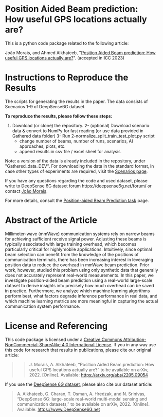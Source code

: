 # Position Aided Beam prediction: How useful GPS locations actually are?
This is a python code package related to the following article:

João Morais, and Ahmed Alkhateeb, "[Position Aided Beam prediction: How useful GPS locations actually are?](https://arxiv.org/abs/2205.09054)". (accepted in ICC 2023)

# Instructions to Reproduce the Results

The scripts for generating the results in the paper. The data consists of Scenarios 1-9 of DeepSense6G dataset.

**To reproduce the results, please follow these steps:**
1. Download (or clone) the repository.
2- (optional) Download scenario data & convert to NumPy for fast reading (or use data provided in Gathered data folder)
3- Run 2-normalize_split_train_test_plot.py script
	- change number of beams, number of runs, scenarios, AI approaches, plots, etc.
	- append results in csv file / excel sheel for analysis

Note: a version of the data is already included in the repository, under "Gathered_data_DEV". For downloading the data in the standard format, in case other types of experiments are required, visit the [Scenarios page](https://deepsense6g.net/scenarios/).

If you have any questions regarding the code and used dataset, please write to DeepSense 6G dataset forum https://deepsense6g.net/forum/ or contact [João Morais](mailto:joao@asu.edu?subject=[GitHub]%20Beam%20prediction%20implementation).

For more details, consult the [Position-aided Beam Prediction task](https://deepsense6g.net/position-aided-beam-prediction/) page.

# Abstract of the Article
Millimeter-wave (mmWave) communication systems rely on narrow beams for achieving sufficient receive signal power. Adjusting these beams is typically associated with large training overhead, which becomes particularly critical for highlymobile applications. Intuitively, since optimal beam selection can benefit from the knowledge of the positions of communication terminals, there has been increasing interest in leveraging position data to reduce the overhead in mmWave beam prediction. Prior work, however, studied this problem using only synthetic data that generally does not accurately represent real-world measurements. In this paper, we investigate position-aided beam prediction using a real-world large-scale dataset to derive insights into precisely how much overhead can be saved in practice. Furthermore, we analyze which machine learning algorithms perform best, what factors degrade inference performance in real data, and which machine learning metrics are more meaningful in capturing the actual communication system performance.

# License and Referencing
This code package is licensed under a [Creative Commons Attribution-NonCommercial-ShareAlike 4.0 International License](https://creativecommons.org/licenses/by-nc-sa/4.0/). 
If you in any way use this code for research that results in publications, please cite our original article:
> > J. Morais, A. Alkhateeb, “Position Aided Beam prediction: How useful GPS locations actually are?” to be available on arXiv, 2022. [Online]. Available: https://arxiv.org/abs/2205.09054

If you use the [DeepSense 6G dataset](www.deepsense6g.net), please also cite our dataset article:
> A. Alkhateeb, G. Charan, T. Osman, A. Hredzak, and N. Srinivas, “DeepSense 6G: large-scale real-world multi-modal sensing and communication datasets,” to be available on arXiv, 2022. [Online]. Available: https://www.DeepSense6G.net
